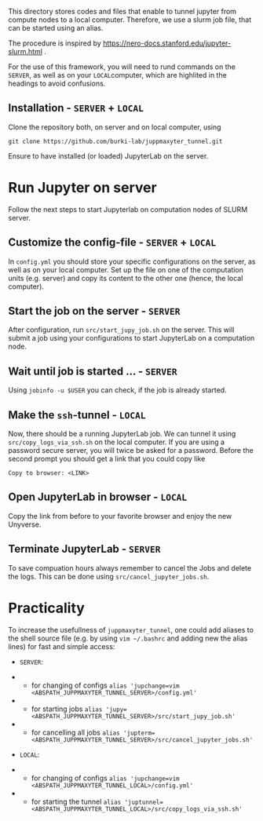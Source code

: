 This directory stores codes and files that enable to tunnel jupyter from compute nodes to a local computer.
Therefore, we use a slurm job file, that can be started using an alias.

The procedure is inspired by https://nero-docs.stanford.edu/jupyter-slurm.html .

For the use of this framework, you will need to rund commands on the `SERVER`, as well as on your `LOCAL`computer, which are highlited in the headings to avoid confusions.

## Installation - `SERVER` + `LOCAL`
Clone the repository both, on server and on local computer, using

`git clone https://github.com/burki-lab/juppmaxyter_tunnel.git`

Ensure to have installed (or loaded) JupyterLab on the server.

# Run Jupyter on server 
Follow the next steps to start Jupyterlab on computation nodes of SLURM server.

## Customize the config-file - `SERVER` + `LOCAL`
In `config.yml` you should store your specific configurations on the server, as well as on your local computer.
Set up the file on one of the computation units (e.g. server) and copy its content to the other one (hence, the local computer).

## Start the job on the server - `SERVER`
After configuration, run `src/start_jupy_job.sh` on the server. This will submit a job using your configurations to start JupyterLab on a computation node.

## Wait until job is started ... - `SERVER`
Using `jobinfo -u $USER` you can check, if the job is already started.

## Make the `ssh`-tunnel - `LOCAL`
Now, there should be a running JupyterLab job. We can tunnel it using `src/copy_logs_via_ssh.sh` on the local computer. If you are using a password secure server, you will twice be asked for a password. Before the second prompt you should get a link that you could copy like

`Copy to browser: <LINK>`

## Open JupyterLab in browser - `LOCAL`
Copy the link from before to your favorite browser and enjoy the new Unyverse.

## Terminate JupyterLab - `SERVER`
To save compuation hours always remember to cancel the Jobs and delete the logs. This can be done using `src/cancel_jupyter_jobs.sh`.


# Practicality
To increase the usefullness of `juppmaxyter_tunnel`, one could add aliases to the shell source file (e.g. by using `vim ~/.bashrc` and adding new the alias lines) for fast and simple access:
- `SERVER`:
- - for changing of configs `alias 'jupchange=vim <ABSPATH_JUPPMAXYTER_TUNNEL_SERVER>/config.yml'`
- - for starting jobs `alias 'jupy=<ABSPATH_JUPPMAXYTER_TUNNEL_SERVER>/src/start_jupy_job.sh'`
- - for cancelling all jobs `alias 'jupterm=<ABSPATH_JUPPMAXYTER_TUNNEL_SERVER>/src/cancel_jupyter_jobs.sh'`

- `LOCAL`:
- - for changing of configs `alias 'jupchange=vim <ABSPATH_JUPPMAXYTER_TUNNEL_LOCAL>/config.yml'`
- - for starting the tunnel `alias 'juptunnel=<ABSPATH_JUPPMAXYTER_TUNNEL_LOCAL>/src/copy_logs_via_ssh.sh'`


